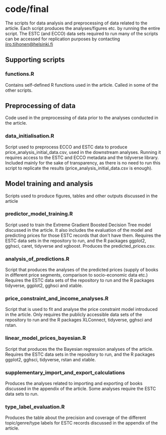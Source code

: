 # code/final
The scripts for data analysis and preprocessing of data related to the article. Each script
produces the analyses/figures etc. by running the entire script. The ESTC (and ECCO) data sets required to run many of
the scripts can be accessed for replication purposes by contacting iiro.tiihonen@helsinki.fi

## Supporting scripts

### functions.R
Contains self-defined R functions used in the article. Called in some of the other scripts.

## Preprocessing of data
Code used in the preprocessing of data prior to the analyses conducted in the article.

### data\_initialisation.R
Script used to preprocess ECCO and ESTC data to produce
price\_analysis\_initial\_data.csv, used in the downstream analyses.
Running it requires access to the ESTC and ECCO metadata and the tidyverse library. Included mainly for the sake of transparency, as there is no need to run this script to replicate the results (price\_analysis\_initial\_data.csv is enough).

## Model training and analysis
Scripts used to produce figures, tables and other outputs discussed in
the article

### predictor\_model\_training.R
Script used to train the Extreme Gradient Boosted Decision Tree model discussed in the 
article. It also includes the evaluation of the model and predicting prices for those ESTC records that don't have them. Requires the ESTC data sets in the repository to run, and the R packages ggplot2, gghsci, caret, tidyverse
and xgboost. Produces the predicted\_prices.csv.

### analysis\_of\_predictions.R
Script that produces the analyses of the predicted prices (supply of books in different price segments, comparison to socio-economic data etc.) Requires the ESTC data sets of the repository to run and the R packages tidyverse, ggplot2, gghsci and xtable.   

### price_constraint_and_income_analyses.R
Script that is used to fit and analyse the price constraint model introduced in the article. Only requires the publicly accessible data sets of the repository to run and the R packages XLConnect, tidyverse, gghsci and rstan.

### linear\_model\_prices\_bayesian.R
Script that produces the the Bayesian regression analyses of the article. Requires the ESTC data sets in the repository to run, and the R packages ggplot2, gghsci, tidyverse, rstan and xtable.

### supplementary\_import\_and\_export\_calculations
Produces the analyses related to importing and exporting of books discussed in the appendix of the article. Some analyses require the ESTC
data sets to run.

### type\_label\_evaluation.R
Produces the table about the precision and coverage of the different topic/genre/type labels for ESTC records discussed in the appendix of the article.
